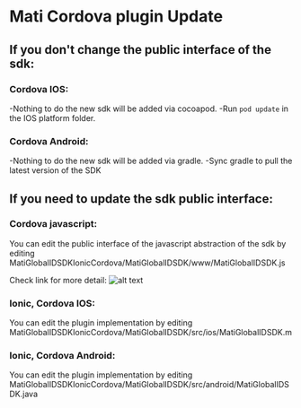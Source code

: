 # Mati Cordova plugin Update

## If you don't change the public interface of the sdk:

### Cordova IOS:

-Nothing to do the new sdk will be added via cocoapod.
-Run `pod update` in the IOS platform folder.

### Cordova Android:

-Nothing to do the new sdk will be added via gradle.
-Sync gradle to pull the latest version of the SDK

## If you need to update the sdk public interface:

### Cordova javascript:

You can edit the public interface of the javascript abstraction of the sdk by editing  
MatiGlobalIDSDKIonicCordova/MatiGlobalIDSDK/www/MatiGlobalIDSDK.js

Check link for more detail:
![alt text](https://cordova.apache.org/docs/en/latest/guide/hybrid/plugins)

### Ionic, Cordova IOS:

You can edit the plugin implementation by editing MatiGlobalIDSDKIonicCordova/MatiGlobalIDSDK/src/ios/MatiGlobalIDSDK.m

### Ionic, Cordova Android:

You can edit the plugin implementation by editing MatiGlobalIDSDKIonicCordova/MatiGlobalIDSDK/src/android/MatiGlobalIDSDK.java
